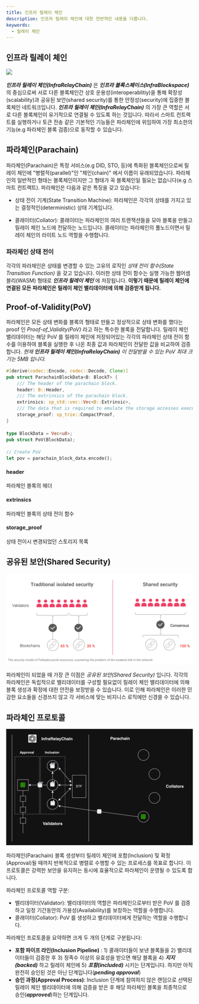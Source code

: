 ```yaml
---
title: 인프라 릴레이 체인
description: 인프라 릴레이 체인에 대한 전반적인 내용을 다룹니다.
keywords:
  - 릴레이 체인
---
```


## 인프라 릴레이 체인

![](../../../../media/images/docs/relay-chain.png)

**_인프라 릴레이 체인(InfraRelayChain)_** 은 **_인프라 블록스페이스(InfraBlockspace)_** 의 중심으로써 서로 다른 블록체인간 상호 운용성(interoperablitiy)을 통해 확장성(scalability)과 공유된 보안(shared security)를 통한 안정성(security)에 집중한 블록체인 네트워크입니다. **_인프라 릴레이 체인(InfraRelayChain)_** 의 가장 큰 역할은 서로 다른 블록체인이 유기적으로 연결될 수 있도록 하는 것입니다. 따라서 스마트 컨트랙트를 실행하거나 토큰 전송 같은 기본적인 기능들은 파라체인에 위임하여 가장 최소한의 기능(e.g 파라체인 블록 검증)으로 동작할 수 있습니다.

## 파라체인(Parachain)

파라체인(Parachain)은 특정 서비스(e.g DID, STO, 등)에 특화된 블록체인으로써 릴레이 체인에 "병렬적(parallel)"인 "체인(chain)" 에서 이름이 유래되었습니다. 파라체인의 일반적인 형태는 블록체인이지만 그 형태가 꼭 블록체인일 필요는 없습니다(e.g 스마트 컨트랙트). 파라체인은 다음과 같은 특징을 갖고 있습니다:

- 상태 전이 기계(State Transition Machine): 파라체인은 각각의 상태를 가지고 있는 결정적인(deterministic) 상태 기계입니다.

- 콜래이터(Collator): 콜래이터는 파라체인의 여러 트랜잭션들을 모아 블록을 만들고 릴레이 체인 노드에 전달하는 노드입니다. 콜래이터는 파라체인의 풀노드이면서 릴레이 체인의 라이트 노드 역할을 수행합니다.

### 파라체인 상태 전이

각각의 파라체인은 상태를 변경할 수 있는 고유의 로직인 _상태 전이 함수(State Transition Function)_ 을 갖고 있습니다. 이러한 상태 전이 함수는 실행 가능한 웹어셈블리(WASM) 형태로 **_인프라 릴레이 체인_** 에 저장됩니다. **이렇기 때문에 릴레이 체인에 연결된 모든 파라체인은 릴레이 체인 밸리데이터에 의해 검증받게 됩니다.** 

## Proof-of-Validity(PoV)

파라체인은 모든 상태 변화를 블록의 형태로 만들고 정상적으로 상태 변화를 했다는 proof 인 _Proof-of_Validity(PoV)_ 라고 하는 특수한 블록을 전달합니다. 릴레이 체인 밸리데이터는 해당 PoV 를 릴레이 체인에 저장되어있는 각각의 파라체인 상태 전이 함수를 이용하여 블록을 실행한 후 나온 최종 값과 파라체인이 전달한 값을 비교하여 검증합니다. _현재 **_인프라 릴레이 체인(InfraRelayChain)_** 이 전달받을 수 있는 PoV 최대 크기는 5MB 입니다._

```rust
#[derive(codec::Encode, codec::Decode, Clone)]
pub struct ParachainBlockData<B: BlockT> {
	/// The header of the parachain block.
	header: B::Header,
	/// The extrinsics of the parachain block.
	extrinsics: sp_std::vec::Vec<B::Extrinsic>,
	/// The data that is required to emulate the storage accesses executed by all extrinsics.
	storage_proof: sp_trie::CompactProof,
}

type BlockData = Vec<u8>;
pub struct PoV(BlockData);

// Create PoV
let pov = parachain_block_data.encode();
```

#### header
파라체인 블록의 헤더

#### extrinsics
파라체인 블록의 상태 전이 함수

#### storage_proof
상태 전이시 변경되었던 스토리지 목록

## 공유된 보안(Shared Security)

![](../../../../media/images/docs/shared-security.png)

파라체인이 되었을 때 가장 큰 이점은 _공유된 보안(Shared Security)_ 입니다. 각각의 파라체인은 독립적으로 밸리데이터를 구성할 필요없이 릴레이 체인 밸리데이터에 의해 블록 생성과 확정에 대한 안전을 보장받을 수 있습니다. 이로 인해 파라체인은 이러한 민감한 요소들을 신경쓰지 않고 각 서비스에 맞는 비지니스 로직에만 신경쓸 수 있습니다. 


## 파라체인 프로토콜

![](../../../../media/images/docs/parachain-protocol.png)

파라체인(Parachain) 블록 생성부터 릴레이 체인에 포함(Inclusion) 및 확정(Approval)될 때까지 반복적으로 병렬로 수행할 수 있는 프로세스를 목표로 합니다. 이 프로토콜은 강력한 보안을 유지하는 동시에 효율적으로 파라체인이 운영될 수 있도록 합니다. 

파라체인 프로토콜 역할 구분:

- 밸리데이터(Validator): 밸리데이터의 역할은 파라체인으로부터 받은 PoV 를 검증하고 일정 기간동안의 가용성(Availability)를 보장하는 역할을 수행합니다. 
- 콜래이터(Collator): PoV 를 생성하고 밸리데이터에게 전달하는 역할을 수행합니다.

파라체인 프로토콜을 요약하면 크게 두 개의 단계로 구분됩니다:

- **포함 파이프 라인(Inclusion Pipeline)** : 1) 콜래이터들이 보낸 블록들을 2) 밸리데이터들이 검증한 후 3) 정족수 이상의 유효성을 받으면 해당 블록을 4) **_지지(backed)_** 하고 릴레이 체인에 5) **_포함(included)_** 시키는 단계입니다. 하지만 아직 완전히 승인된 것은 아닌 단계입니다(**_pending approval_**)
- **승인 과정(Approval Process)**: Inclusion 단계에 참여하지 않은 랜덤으로 선택된 릴레이 체인 밸리데이터에 의해 검증을 받은 후 해당 파라체인 블록을 최종적으로 승인(**_approved_**)하는 단계입니다.